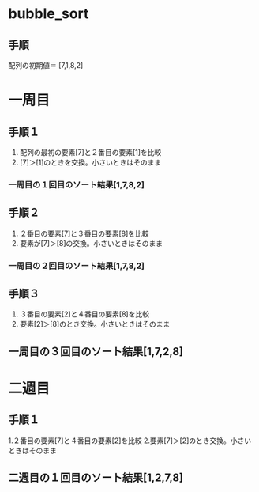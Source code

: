 # bubble_sort

## 手順

配列の初期値＝ [7,1,8,2]

# 一周目　
## 手順１
1. 配列の最初の要素[7]と２番目の要素[1]を比較
2. [7]＞[1]のときを交換。小さいときはそのまま
### 一周目の１回目のソート結果[1,7,8,2]

## 手順２
1. ２番目の要素[7]と３番目の要素[8]を比較
2. 要素が[7]＞[8]の交換。小さいときはそのまま
### 一周目の２回目のソート結果[1,7,8,2]

## 手順３
1. ３番目の要素[2]と４番目の要素[8]を比較
2. 要素[2]＞[8]のとき交換。小さいときはそのまま
## 一周目の３回目のソート結果[1,7,2,8]

# 二週目
## 手順１
1.２番目の要素[7]と４番目の要素[2]を比較
2.要素[7]＞[2]のとき交換。小さいときはそのまま
## 二週目の１回目のソート結果[1,2,7,8]



